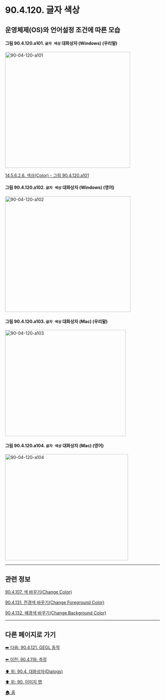 # 90.4.120. 글자 색상
## 운영체제(OS)와 언어설정 조건에 따른 모습

<a id="90-04-120-a101"></a>

#### 그림 90.4.120.a101. `글자 색상` 대화상자 (Windows) (우리말)
<img width="407" height="376" alt="90-04-120-a101" src="https://github.com/wonder13662/gimp/assets/15767104/04bbdd4c-7551-4510-887c-ae2ada460af9" />

[14.5.6.2.6. 색상(Color) - 그림 90.4.120.a101](./14-05-06-02-06-color.md#90-04-120-a101)

<a id="90-04-120-a102"></a>

#### 그림 90.4.120.a102. `글자 색상` 대화상자 (Windows) (영어)
<img width="408" height="376" alt="90-04-120-a102" src="https://github.com/wonder13662/gimp/assets/15767104/09e3cac3-46e4-46c2-9242-7a3cae0ff9b3" />

<a id="90-04-120-a103"></a>

#### 그림 90.4.120.a103. `글자 색상` 대화상자 (Mac) (우리말)
<img width="393" height="345" alt="90-04-120-a103" src="https://github.com/wonder13662/gimp/assets/15767104/201b1cde-a3bc-4be9-bcc1-336938445776" />

<a id="90-04-120-a104"></a>

#### 그림 90.4.120.a104. `글자 색상` 대화상자 (Mac) (영어)
<img width="400" height="345" alt="90-04-120-a104" src="https://github.com/wonder13662/gimp/assets/15767104/08ebcee0-44f0-4cd4-af9a-6da86359f79b" />

***

## 관련 정보

[90.4.107. 색 바꾸기(Change Color)](./90-04-0107-change_color.md)

[90.4.131. 전경색 바꾸기(Change Foreground Color)](./90-04-0131-change_foreground_color.md)

[90.4.132. 배경색 바꾸기(Change Background Color)](./90-04-0132-change_background_color.md)

***

## 다른 페이지로 가기

[➡️ 다음: 90.4.121. GEGL 동작](./90-04-0121-gegl_operation.md)

[⬅️ 이전: 90.4.119. 측정](./90-04-0119-measure.md)

[⬆️ 위: 90.4. 대화상자(Dialogs)](./90-04-0000-dialogs.md)

[⬆️ 위: 90. 이미지 맵](./90-00-image-map.md)

[🏠 홈](./00-home.md)
